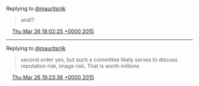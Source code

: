 Replying to [@mauritsrijk](https://twitter.com/mauritsrijk/status/580331944229146624)

> and\!?

<img src="../../media/tweet.ico" width="12" /> [Thu Mar 26 18:02:25 +0000 2015](https://twitter.com/DromerDenker/status/581154253386985473)

----

Replying to [@mauritsrijk](https://twitter.com/mauritsrijk/status/581172288973873152)

> second order yes, but such a committee likely serves to discuss reputation risk, image risk\. That is worth millions

<img src="../../media/tweet.ico" width="12" /> [Thu Mar 26 19:23:36 +0000 2015](https://twitter.com/DromerDenker/status/581174682226978816)